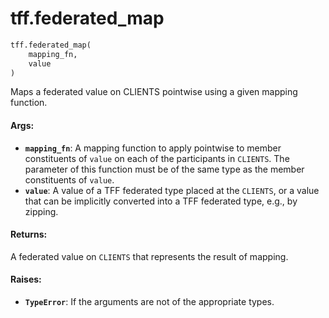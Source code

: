<div itemscope itemtype="http://developers.google.com/ReferenceObject">
<meta itemprop="name" content="tff.federated_map" />
<meta itemprop="path" content="Stable" />
</div>

# tff.federated_map

```python
tff.federated_map(
    mapping_fn,
    value
)
```

Maps a federated value on CLIENTS pointwise using a given mapping function.

#### Args:

*   <b>`mapping_fn`</b>: A mapping function to apply pointwise to member
    constituents of `value` on each of the participants in `CLIENTS`. The
    parameter of this function must be of the same type as the member
    constituents of `value`.
*   <b>`value`</b>: A value of a TFF federated type placed at the `CLIENTS`, or
    a value that can be implicitly converted into a TFF federated type, e.g., by
    zipping.

#### Returns:

A federated value on `CLIENTS` that represents the result of mapping.


#### Raises:

*   <b>`TypeError`</b>: If the arguments are not of the appropriate types.
